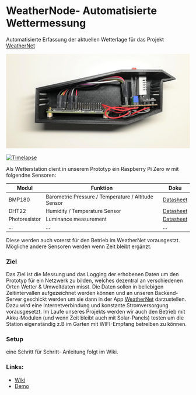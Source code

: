 # WeatherNode- Automatisierte Wettermessung

Automatisierte Erfassung der aktuellen Wetterlage für das Projekt [WeatherNet](https://github.com/SchwapTobi/WeatherNet)

![](https://github.com/SchwapTobi/WeatherNode/blob/master/case/case_final/WeatherNode.jpg)

[![Timelapse](https://img.youtube.com/vi/mQ-7IHEHv-0/0.jpg)](https://www.youtube.com/watch?v=mQ-7IHEHv-0&feature=youtu.be)

Als Wetterstation dient in unserem Prototyp ein Raspberry Pi Zero w mit folgendne Sensoren:

| Modul         | Funktion                                            | Doku                                                         |
| ------------- | --------------------------------------------------- | ------------------------------------------------------------ |
| BMP180        | Barometric Pressure / Temperature / Altitude Sensor | [Datasheet](https://cdn-shop.adafruit.com/datasheets/BST-BMP180-DS000-09.pdf) |
| DHT22         | Humidity / Temperature Sensor                       | [Datasheet](https://www.sparkfun.com/datasheets/Sensors/Temperature/DHT22.pdf) |
| Photoresistor | Luminance measurement                               | [Datasheet](https://www.kth.se/social/files/54ef17dbf27654753f437c56/GL5537.pdf) |
| ...           | ...                                                 | ...                                                          |

Diese werden auch vorerst für den Betrieb im WeatherNet vorausgestzt. Mögliche andere Sensoren werden wenn Zeit bleibt ergänzt.

### Ziel
Das Ziel ist die Messung und das Logging der erhobenen Daten um den Prototyp für ein Netzwerk zu bilden, welches dezentral an verschiedenen Orten Wetter & Umweltdaten misst. Die Daten sollen in beliebigen Zeitintervallen aufgezeichnet werden können und an unseren Backend-Server geschickt werden um sie dann in der App [WeatherNet](https://github.com/SchwapTobi/WeatherNet) darzustellen. Dazu wird eine Internetverbindung und konstante Stromversorgung vorausgesetzt. Im Laufe unseres Projekts werden wir auch den Betrieb mit Akku-Modulen (und wenn Zeit bleibt auch mit Solar-Panels) testen um die Station eigenständig z.B im Garten mit WIFI-Empfang betreiben zu können. 

### Setup
eine Schritt für Schritt- Anleitung folgt im Wiki.

###  Links:
- [Wiki](https://github.com/SchwapTobi/WeatherNode/wiki)
- [Demo](http://projects.tobias-schwap.at/weatherNet)

  

